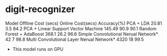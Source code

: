 # digit-recognizer


Model
Offline Cost (secs)
Online Cost(secs)
Accuracy(%)
PCA + LDA
20.81
3.5
84.2
PCA + Linear Support Vector Machine
145.49
90.9
90.1
Random Forest + AdaBoost
368.1
26.2
96.6
Simple Convolutional Nerual Network*
42
7
98.8
Multi Convolutional Layer Nerual Network*
4320
18
99.5
* This model runs on GPU



